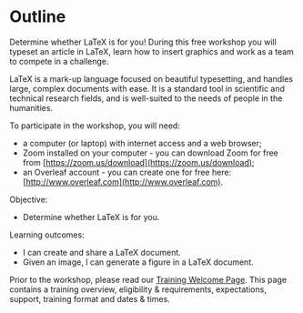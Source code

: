 # Outline

Determine whether LaTeX is for you! During this free workshop you will typeset an article in LaTeX, learn how to insert graphics and work as a team to compete in a challenge.

LaTeX is a mark-up language focused on beautiful typesetting, and handles large, complex documents with ease. It is a standard tool in scientific and technical research fields, and is well-suited to the needs of people in the humanities.

To participate in the workshop, you will need:

* a computer \(or laptop\) with internet access and a web browser;
* Zoom installed on your computer - you can download Zoom for free from [https://zoom.us/download](https://zoom.us/download);
* an Overleaf account - you can create one for free here: [http://www.overleaf.com](http://www.overleaf.com).

Objective:

* Determine whether LaTeX is for you.

Learning outcomes:

* I can create and share a LaTeX document. 
* Given an image, I can generate a figure in a LaTeX document.



Prior to the workshop, please read our [Training Welcome Page](https://gitlab.unimelb.edu.au/rescom-training/latex/welcome). This page contains a training overview, eligibility & requirements, expectations, support, training format and dates & times.

